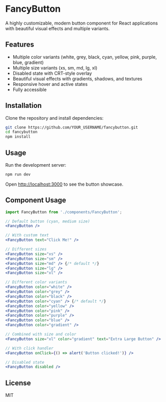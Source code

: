 # FancyButton

A highly customizable, modern button component for React applications with beautiful visual effects and multiple variants.

## Features

- Multiple color variants (white, grey, black, cyan, yellow, pink, purple, blue, gradient)
- Multiple size variants (xs, sm, md, lg, xl)
- Disabled state with CRT-style overlay
- Beautiful visual effects with gradients, shadows, and textures
- Responsive hover and active states
- Fully accessible

## Installation

Clone the repository and install dependencies:

```bash
git clone https://github.com/YOUR_USERNAME/fancybutton.git
cd fancybutton
npm install
```

## Usage

Run the development server:

```bash
npm run dev
```

Open [http://localhost:3000](http://localhost:3000) to see the button showcase.

## Component Usage

```jsx
import FancyButton from './components/FancyButton';

// Default button (cyan, medium size)
<FancyButton />

// With custom text
<FancyButton text="Click Me!" />

// Different sizes
<FancyButton size="xs" />
<FancyButton size="sm" />
<FancyButton size="md" /> {/* default */}
<FancyButton size="lg" />
<FancyButton size="xl" />

// Different color variants
<FancyButton color="white" />
<FancyButton color="grey" />
<FancyButton color="black" />
<FancyButton color="cyan" /> {/* default */}
<FancyButton color="yellow" />
<FancyButton color="pink" />
<FancyButton color="purple" />
<FancyButton color="blue" />
<FancyButton color="gradient" />

// Combined with size and color
<FancyButton size="xl" color="gradient" text="Extra Large Button" />

// With click handler
<FancyButton onClick={() => alert('Button clicked!')} />

// Disabled state
<FancyButton disabled />
```

## License

MIT 